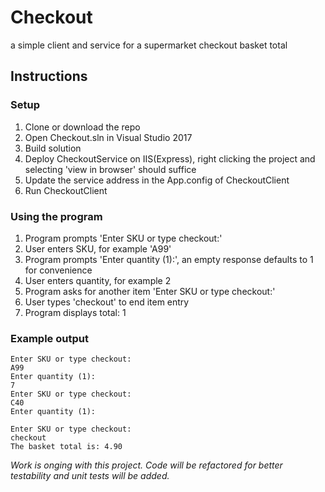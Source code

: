 # Checkout
a simple client and service for a supermarket checkout basket total


## Instructions

### Setup

1. Clone or download the repo
2. Open Checkout.sln in Visual Studio 2017
3. Build solution
4. Deploy CheckoutService on IIS(Express), right clicking the project and selecting 'view in browser' should suffice
5. Update the service address in the App.config of CheckoutClient
6. Run CheckoutClient


### Using the program
1. Program prompts 'Enter SKU or type checkout:'
2. User enters SKU, for example 'A99'
3. Program prompts 'Enter quantity (1):', an empty response defaults to 1 for convenience
4. User enters quantity, for example 2
5. Program asks for another item 'Enter SKU or type checkout:'
6. User types 'checkout' to end item entry
7. Program displays total: 1


### Example output

```
Enter SKU or type checkout:
A99
Enter quantity (1):
7
Enter SKU or type checkout:
C40
Enter quantity (1):

Enter SKU or type checkout:
checkout
The basket total is: 4.90
```

*Work is onging with this project. Code will be refactored for better testability and unit tests will be added.*
